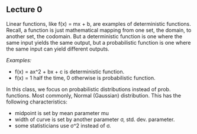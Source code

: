 ## Lecture 0

Linear functions, like f(x) = mx + b, are examples of deterministic functions.  Recall, a function is just mathematical mapping from one set, the domain, to another set, the codomain.  But a deterministic function is one where the same input yields the same output, but a probabilistic function is one where the same input can yield different outputs.

*Examples:*
- f(x) = ax^2 + bx + c is deterministic function.
- f(x) = 1 half the time, 0 otherwise is probabilistic function.

In this class, we focus on probabilistic distributions instead of prob. functions. Most commonly, Normal (Gaussian) distribution. This has the following characteristics:

- midpoint is set by mean parameter mu
- width of curve is set by another parameter σ, std. dev. parameter.
- some statisticians use σ^2 instead of σ.